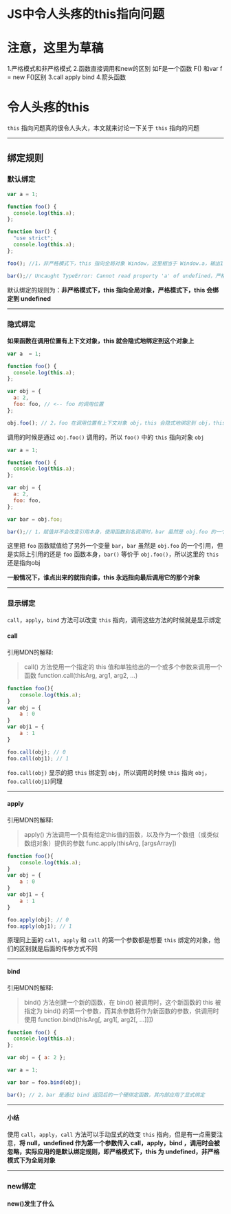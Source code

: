 # JS中令人头疼的this指向问题
# 注意，这里为草稿
1.严格模式和非严格模式
2.函数直接调用和new的区别 如F是一个函数 F() 和var f = new F()区别
3.call apply bind
4.箭头函数


# 令人头疼的this

`this` 指向问题真的很令人头大，本文就来讨论一下关于 `this` 指向的问题  

----

## 绑定规则

### 默认绑定

```javascript
var a = 1;

function foo() {
  console.log(this.a);
};

function bar() {
  "use strict";
  console.log(this.a);
};

foo(); //1，非严格模式下，this 指向全局对象 Window，这里相当于 Window.a，输出1

bar();// Uncaught TypeError: Cannot read property 'a' of undefined，严格模式下，this 会绑定到 undefined，尝试从 undefined 读取属性会报错
```

默认绑定的规则为：**非严格模式下，this 指向全局对象，严格模式下，this 会绑定到 undefined**  

----

### 隐式绑定

**如果函数在调用位置有上下文对象，this 就会隐式地绑定到这个对象上**  

```javascript
var a  = 1;

function foo() {
  console.log(this.a);
};

var obj = {
  a: 2,
  foo: foo, // <-- foo 的调用位置
};

obj.foo(); // 2，foo 在调用位置有上下文对象 obj，this 会隐式地绑定到 obj，this.a 相当于 obj.a
```

调用的时候是通过 `obj.foo()` 调用的，所以 `foo()` 中的 `this` 指向对象 `obj`  

```javascript
var a = 1;

function foo() {
  console.log(this.a);
};

var obj = {
  a: 2,
  foo: foo,
};

var bar = obj.foo;

bar();// 1，赋值并不会改变引用本身，使用函数别名调用时，bar 虽然是 obj.foo 的一个引用，但是实际上引用的还是 foo 函数本身，所以这里隐式绑定并没有生效， this 应用的是默认绑定
```

这里把 `foo` 函数赋值给了另外一个变量 `bar`，`bar` 虽然是 `obj.foo` 的一个引用，但是实际上引用的还是 `foo` 函数本身，`bar()` 等价于 `obj.foo()`，所以这里的 `this` 还是指向obj  

**一般情况下，谁点出来的就指向谁，this 永远指向最后调用它的那个对象**  

----

### 显示绑定

`call`，`apply`，`bind` 方法可以改变 `this` 指向，调用这些方法的时候就是显示绑定  

#### call

引用MDN的解释:  

> call() 方法使用一个指定的 this 值和单独给出的一个或多个参数来调用一个函数
> function.call(thisArg, arg1, arg2, ...)

```javascript
function foo(){
    console.log(this.a);
}
var obj = {
    a : 0
}
var obj1 = {
    a : 1
}

foo.call(obj); // 0
foo.call(obj1); // 1
```

`foo.call(obj)` 显示的把 `this` 绑定到 `obj`，所以调用的时候 `this` 指向 `obj`，`foo.call(obj1)`同理  

----

#### apply

引用MDN的解释:  

> apply() 方法调用一个具有给定this值的函数，以及作为一个数组（或类似数组对象）提供的参数
> func.apply(thisArg, [argsArray])

```javascript
function foo(){
    console.log(this.a);
}
var obj = {
    a : 0
}
var obj1 = {
    a : 1
}

foo.apply(obj); // 0
foo.apply(obj1); // 1
```

原理同上面的 `call`，`apply` 和 `call` 的第一个参数都是想要 `this` 绑定的对象，他们的区别就是后面的传参方式不同  

----

#### bind

引用MDN的解释:  

> bind() 方法创建一个新的函数，在 bind() 被调用时，这个新函数的 this 被指定为 bind() 的第一个参数，而其余参数将作为新函数的参数，供调用时使用
> function.bind(thisArg[, arg1[, arg2[, ...]]])

```javascript
function foo() {
  console.log(this.a);
};

var obj = { a: 2 };

var a = 1;

var bar = foo.bind(obj);

bar(); // 2，bar 是通过 bind 返回后的一个硬绑定函数，其内部应用了显式绑定
```

----

#### 小结

使用 `call`，`apply`，`call` 方法可以手动显式的改变 `this` 指向，但是有一点需要注意，**将 null，undefined 作为第一个参数传入 call，apply，bind ，调用时会被忽略，实际应用的是默认绑定规则，即严格模式下，this 为 undefined，非严格模式下为全局对象**

----

### new绑定

#### new()发生了什么



